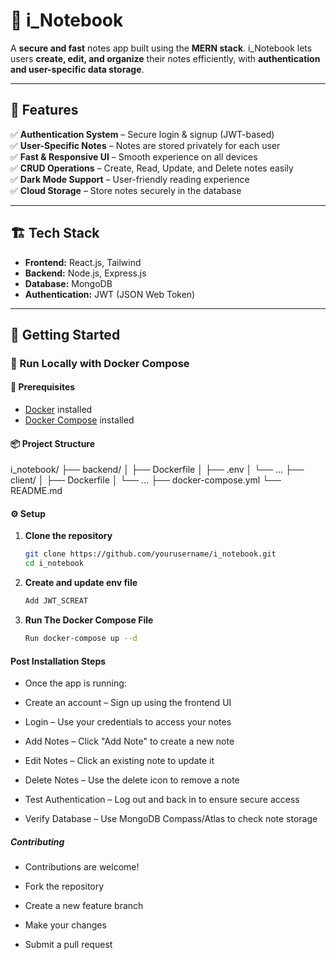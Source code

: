 # 📝 i_Notebook

A **secure and fast** notes app built using the **MERN stack**. i_Notebook lets users **create, edit, and organize** their notes efficiently, with **authentication and user-specific data storage**.

---

## 🚀 Features

✅ **Authentication System** – Secure login & signup (JWT-based)  
✅ **User-Specific Notes** – Notes are stored privately for each user  
✅ **Fast & Responsive UI** – Smooth experience on all devices  
✅ **CRUD Operations** – Create, Read, Update, and Delete notes easily  
✅ **Dark Mode Support** – User-friendly reading experience  
✅ **Cloud Storage** – Store notes securely in the database

---

## 🏗️ Tech Stack

- **Frontend:** React.js, Tailwind
- **Backend:** Node.js, Express.js
- **Database:** MongoDB
- **Authentication:** JWT (JSON Web Token)

---

## 🎯 Getting Started

### 🔹 Run Locally with Docker Compose

#### 🧰 Prerequisites

- [Docker](https://www.docker.com/) installed
- [Docker Compose](https://docs.docker.com/compose/) installed

#### 📦 Project Structure

i_notebook/ ├── backend/ │ ├── Dockerfile │ ├── .env │ └── ... ├── client/ │ ├── Dockerfile │ └── ... ├── docker-compose.yml └── README.md

#### ⚙️ Setup

1. **Clone the repository**

   ```bash
   git clone https://github.com/yourusername/i_notebook.git
   cd i_notebook

   ```

2. **Create and update env file**

   ```bash
   Add JWT_SCREAT

   ```

3. **Run The Docker Compose File**
   ```bash
   Run docker-compose up --d
   ```

#### Post Installation Steps

- Once the app is running:

- Create an account – Sign up using the frontend UI

- Login – Use your credentials to access your notes

- Add Notes – Click "Add Note" to create a new note

- Edit Notes – Click an existing note to update it

- Delete Notes – Use the delete icon to remove a note

- Test Authentication – Log out and back in to ensure secure access

- Verify Database – Use MongoDB Compass/Atlas to check note storage

##### Contributing

- Contributions are welcome!

- Fork the repository

- Create a new feature branch

- Make your changes

- Submit a pull request
